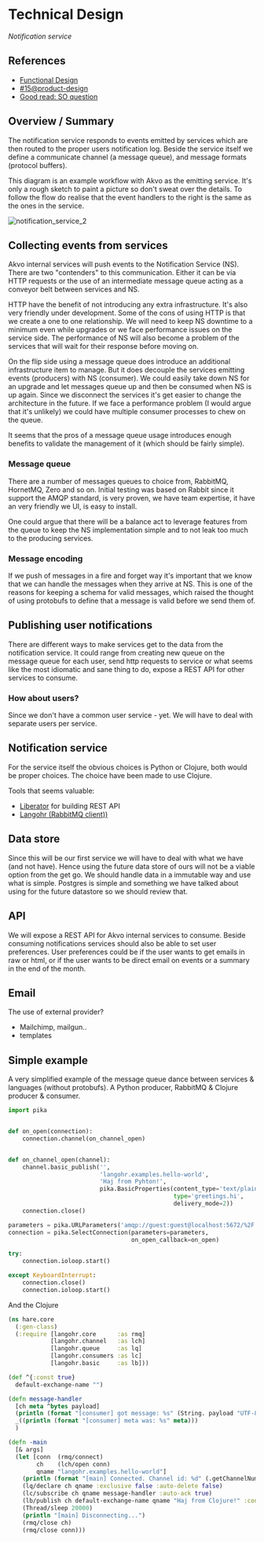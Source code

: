 # Technical Design
*Notification service*

## References
- [Functional Design](https://github.com/akvo/akvo-product-design/blob/master/services/NotificationService/15-NotificationService/FunctionalDesign/NotificationService.md)
- [#15@product-design](https://github.com/akvo/akvo-product-design/issues/15)
- [Good read: SO question](http://stackoverflow.com/questions/13863761/service-oriented-architecture-transport-layer-http-vs-messaging)

## Overview / Summary
The notification service responds to events emitted by services which are then routed to the proper users notification log. Beside the service itself we define a communicate channel (a message queue), and message formats (protocol buffers).

This diagram is an example workflow with Akvo as the emitting service. It's only a rough sketch to paint a picture so don't sweat over the details. To follow the flow do realise that the event handlers to the right is the same as the ones in the service.

![notification_service_2](https://f.cloud.github.com/assets/31837/2193228/7fe172f8-9879-11e3-9dde-b449a2f741b2.png)

## Collecting events from services
Akvo internal services will push events to the Notification Service (NS). There are two "contenders" to this communication. Either it can be via HTTP requests or the use of an intermediate message queue acting as a conveyor belt between services and NS. 

HTTP have the benefit of not introducing any extra infrastructure. It's also very friendly under development. Some of the cons of using HTTP is that we create a one to one relationship. We will need to keep NS downtime to a minimum even while upgrades or we face performance issues on the service side. The performance of NS will also become a problem of the services that will wait for their response before moving on. 

On the flip side using a message queue does introduce an additional infrastructure item to manage. But it does decouple the services emitting events (producers) with NS (consumer). We could easily take down NS for an upgrade and let messages queue up and then be consumed when NS is up again. Since we disconnect the services it's get easier to change the architecture in the future. If we face a performance problem (I would argue that it's unlikely) we could have multiple consumer processes to chew on the queue.

It seems that the pros of a message queue usage introduces enough benefits to validate the management of it (which should be fairly simple).

### Message queue
There are a number of messages queues to choice from, RabbitMQ, HornetMQ, Zero and so on. Initial testing was based on Rabbit since it support the AMQP standard, is very proven, we have team expertise, it have an very friendly we UI, is easy to install. 

One could argue that there will be a balance act to leverage features from the queue to keep the NS implementation simple and to not leak too much to the producing services.

### Message encoding
If we push of messages in a fire and forget way it's important that we know that we can handle the messages when they arrive at NS. This is one of the reasons for keeping a schema for valid messages, which raised the thought of using protobufs to define that a message is valid before we send them of. 

## Publishing user notifications
There are different ways to make services get to the data from the notification service. It could range from creating new queue on the message queue for each user, send http requests to service or what seems like the most idiomatic and sane thing to do, expose a REST API for other services to consume.

### How about users?
Since we don't have a common user service - yet. We will have to deal with separate users per service.

## Notification service
For the service itself the obvious choices is Python or Clojure, both would be proper choices. The choice have been made to use Clojure.

Tools that seems valuable:   
- [Liberator](http://clojure-liberator.github.io/liberator/) for building REST API
- [Langohr (RabbitMQ client))](http://clojurerabbitmq.info)


## Data store
Since this will be our first service we will have to deal with what we have (and not have). Hence using the future data store of ours will not be a viable option from the get go. We should handle data in a immutable way and use what is simple. Postgres is simple and something we have talked about using for the future datastore so we should review that. 

## API
We will expose a REST API for Akvo internal services to consume. Beside consuming notifications services should also be able to set user preferences. User preferences could be if the user wants to get emails in raw or html, or if the user wants to be direct email on events or a summary in the end of the month.

## Email
The use of external provider?
- Mailchimp, mailgun..
- templates

## Simple example 
A very simplified example of the message queue dance between services & languages (without protobufs).
A Python producer, RabbitMQ & Clojure producer & consumer.

```python
import pika


def on_open(connection):
    connection.channel(on_channel_open)


def on_channel_open(channel):
    channel.basic_publish('',
                          'langohr.examples.hello-world',
                          'Haj from Pyhton!',
                          pika.BasicProperties(content_type='text/plain',
                                               type='greetings.hi',
                                               delivery_mode=2))
    connection.close()

parameters = pika.URLParameters('amqp://guest:guest@localhost:5672/%2F')
connection = pika.SelectConnection(parameters=parameters,
                                   on_open_callback=on_open)

try:
    connection.ioloop.start()

except KeyboardInterrupt:
    connection.close()
    connection.ioloop.start()

```

And the Clojure 


```clojure
(ns hare.core
  (:gen-class)
  (:require [langohr.core      :as rmq]
            [langohr.channel   :as lch]
            [langohr.queue     :as lq]
            [langohr.consumers :as lc]
            [langohr.basic     :as lb]))

(def ^{:const true}
  default-exchange-name "")

(defn message-handler
  [ch meta ^bytes payload]
  (println (format "[consumer] got message: %s" (String. payload "UTF-8")))
  _((println (format "[consumer] meta was: %s" meta)))
  )

(defn -main
  [& args]
  (let [conn  (rmq/connect)
        ch    (lch/open conn)
        qname "langohr.examples.hello-world"]
    (println (format "[main] Connected. Channel id: %d" (.getChannelNumber ch)))
    (lq/declare ch qname :exclusive false :auto-delete false)
    (lc/subscribe ch qname message-handler :auto-ack true)
    (lb/publish ch default-exchange-name qname "Haj from Clojure!" :content-type "text/plain" :type "greetings.hi")
    (Thread/sleep 20000)
    (println "[main] Disconnecting...")
    (rmq/close ch)
    (rmq/close conn)))

```